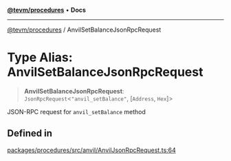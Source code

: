 [**@tevm/procedures**](../README.md) • **Docs**

***

[@tevm/procedures](../globals.md) / AnvilSetBalanceJsonRpcRequest

# Type Alias: AnvilSetBalanceJsonRpcRequest

> **AnvilSetBalanceJsonRpcRequest**: `JsonRpcRequest`\<`"anvil_setBalance"`, [`Address`, `Hex`]\>

JSON-RPC request for `anvil_setBalance` method

## Defined in

[packages/procedures/src/anvil/AnvilJsonRpcRequest.ts:64](https://github.com/qbzzt/tevm-monorepo/blob/main/packages/procedures/src/anvil/AnvilJsonRpcRequest.ts#L64)
